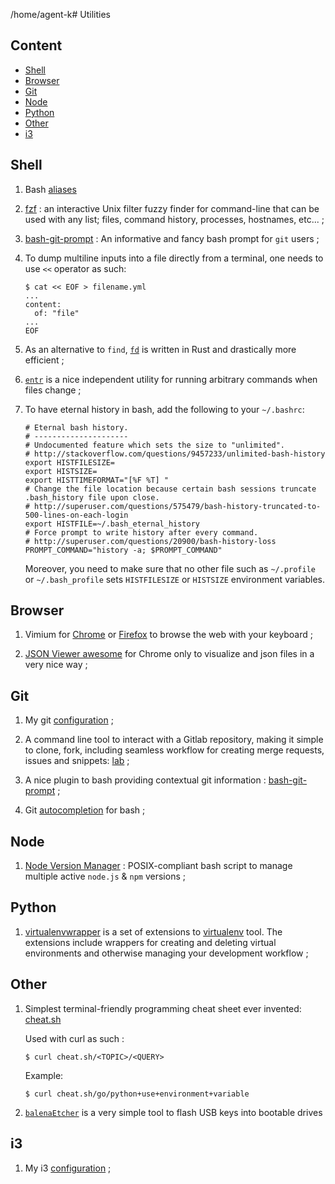 /home/agent-k# Utilities

## Content
- [Shell](#shell)
- [Browser](#browser)
- [Git](#git)
- [Node](#node)
- [Python](#python)
- [Other](#other)
- [i3](#i3)

## Shell
1. Bash [aliases](./.bash_aliases)

1. [fzf](https://github.com/junegunn/fzf) : an interactive Unix filter fuzzy finder for command-line that can be used with any list; files, command history, processes, hostnames, etc... ;

1. [bash-git-prompt](https://github.com/magicmonty/bash-git-prompt) : An informative and fancy bash prompt for `git` users ;

1. To dump multiline inputs into a file directly from a terminal, one needs to use `<<` operator as such:
   ```
   $ cat << EOF > filename.yml
   ...
   content:
     of: "file"
   ...
   EOF
   ```
1. As an alternative to `find`, [`fd`](https://github.com/sharkdp/fd) is written in Rust and drastically more efficient ;

1. [`entr`](https://github.com/eradman/entr) is a nice independent utility for running arbitrary commands when files change ;

1. To have eternal history in bash, add the following to your `~/.bashrc`:
   ```
   # Eternal bash history.
   # ---------------------
   # Undocumented feature which sets the size to "unlimited".
   # http://stackoverflow.com/questions/9457233/unlimited-bash-history
   export HISTFILESIZE=
   export HISTSIZE=
   export HISTTIMEFORMAT="[%F %T] "
   # Change the file location because certain bash sessions truncate .bash_history file upon close.
   # http://superuser.com/questions/575479/bash-history-truncated-to-500-lines-on-each-login
   export HISTFILE=~/.bash_eternal_history
   # Force prompt to write history after every command.
   # http://superuser.com/questions/20900/bash-history-loss
   PROMPT_COMMAND="history -a; $PROMPT_COMMAND"
   ```
   Moreover, you need to make sure that no other file such as `~/.profile` or `~/.bash_profile` sets `HISTFILESIZE` or `HISTSIZE` environment variables.

## Browser
1. Vimium for [Chrome](http://vimium.github.io/) or [Firefox](https://addons.mozilla.org/fr/firefox/addon/vimium-ff/) to browse the web with your keyboard ;

1. [JSON Viewer awesome](https://chrome.google.com/webstore/detail/json-viewer-awesome/iemadiahhbebdklepanmkjenfdebfpfe) for Chrome only to visualize and json files in a very nice way ;

## Git
1. My git [configuration](./.gitconfig) ;

1. A command line tool to interact with a Gitlab repository, making it simple to clone, fork, including seamless workflow for creating merge requests, issues and snippets: [lab](https://github.com/zaquestion/lab) ;

1. A nice plugin to bash providing contextual git information : [bash-git-prompt](https://github.com/magicmonty/bash-git-prompt) ;

1. Git [autocompletion](https://raw.githubusercontent.com/git/git/master/contrib/completion/git-completion.bash) for bash ;

## Node
1. [Node Version Manager](https://github.com/nvm-sh/nvm) : POSIX-compliant bash script to manage multiple active `node.js` & `npm` versions ;

## Python
1. [virtualenvwrapper](https://virtualenvwrapper.readthedocs.io/en/latest/) is a set of extensions to [virtualenv](https://virtualenv.pypa.io/en/latest/) tool. The extensions include wrappers for creating and deleting virtual environments and otherwise managing your development workflow ;

## Other
1. Simplest terminal-friendly programming cheat sheet ever invented: [cheat.sh](https://cheat.sh/)

   Used with curl as such :

   ```
   $ curl cheat.sh/<TOPIC>/<QUERY>
   ```

   Example:

   ```
   $ curl cheat.sh/go/python+use+environment+variable
   ```
1. [`balenaEtcher`](https://www.balena.io/etcher/) is a very simple tool to flash USB keys into bootable drives

## i3
1. My i3 [configuration](./.i3/config) ;

